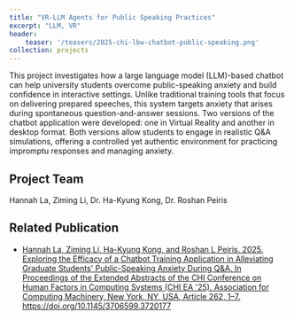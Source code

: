```yaml
---
title: "VR-LLM Agents for Public Speaking Practices"
excerpt: "LLM, VR"
header:
    teaser: '/teasers/2025-chi-lbw-chatbot-public-speaking.png'
collection: projects
---
```


This project investigates how a large language model (LLM)-based chatbot can help university students overcome public-speaking anxiety and build confidence in interactive settings. Unlike traditional training tools that focus on delivering prepared speeches, this system targets anxiety that arises during spontaneous question-and-answer sessions. Two versions of the chatbot application were developed: one in Virtual Reality and another in desktop format. Both versions allow students to engage in realistic Q&A simulations, offering a controlled yet authentic environment for practicing impromptu responses and managing anxiety.

## Project Team

Hannah La, Ziming Li, Dr. Ha-Kyung Kong, Dr. Roshan Peiris

## Related Publication

- <a href="https://dl.acm.org/doi/10.1145/3706599.3720177" target="_blank" rel="noopener noreferrer">Hannah La, Ziming Li, Ha-Kyung Kong, and Roshan L Peiris. 2025. Exploring the Efficacy of a Chatbot Training Application in Alleviating Graduate Students' Public-Speaking Anxiety During Q&amp;A. In Proceedings of the Extended Abstracts of the CHI Conference on Human Factors in Computing Systems (CHI EA '25). Association for Computing Machinery, New York, NY, USA, Article 262, 1–7. https://doi.org/10.1145/3706599.3720177</a>
